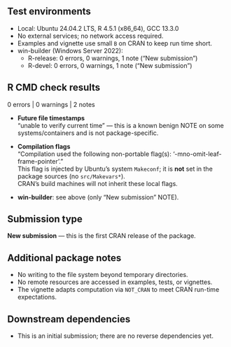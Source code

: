 ## Test environments

* Local: Ubuntu 24.04.2 LTS, R 4.5.1 (x86_64), GCC 13.3.0
* No external services; no network access required.
* Examples and vignette use small `B` on CRAN to keep run time short.
* win-builder (Windows Server 2022):
  - R-release: 0 errors, 0 warnings, 1 note (“New submission”)
  - R-devel:   0 errors, 0 warnings, 1 note (“New submission”)

## R CMD check results

0 errors | 0 warnings | 2 notes

* **Future file timestamps**  
  “unable to verify current time” — this is a known benign NOTE on some systems/containers and is not package-specific.

* **Compilation flags**  
  “Compilation used the following non-portable flag(s): ‘-mno-omit-leaf-frame-pointer’.”  
  This flag is injected by Ubuntu’s system `Makeconf`; it is **not** set in the package sources (no `src/Makevars*`).  
  CRAN’s build machines will not inherit these local flags.

* **win-builder**: see above (only “New submission” NOTE).

## Submission type

**New submission** — this is the first CRAN release of the package.

## Additional package notes

* No writing to the file system beyond temporary directories.
* No remote resources are accessed in examples, tests, or vignettes.
* The vignette adapts computation via `NOT_CRAN` to meet CRAN run-time expectations.

## Downstream dependencies

* This is an initial submission; there are no reverse dependencies yet.


